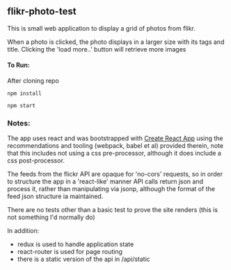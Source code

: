 ## flikr-photo-test

This is small web application to display a grid of photos from flikr.  
 
When a photo is clicked, the photo displays in a larger size with its tags and title. 
Clicking the 'load more..' button will retrieve more images

#### To Run:
After cloning repo 

`npm install`

`npm start` 

### Notes:

The app uses react and was bootstrapped with [Create React App](https://github.com/facebookincubator/create-react-app) 
using the recommendations and tooling (webpack, babel et al) provided therein, note that this includes not 
using a css pre-processor, although it does include a css post-processor.


The feeds from the flickr API are opaque for 'no-cors' requests, so in order to structure the app in  a 'react-like'
 manner API calls return json and process it, rather than manipulating via jsonp, although
the format of the feed json structure ia maintained.

There are no tests other than a basic test to prove the site renders (this is not something I'd normally do)

In addition:

- redux is used to handle application state
- react-router is used for page routing 
- there is a static version of the api in /api/static 








